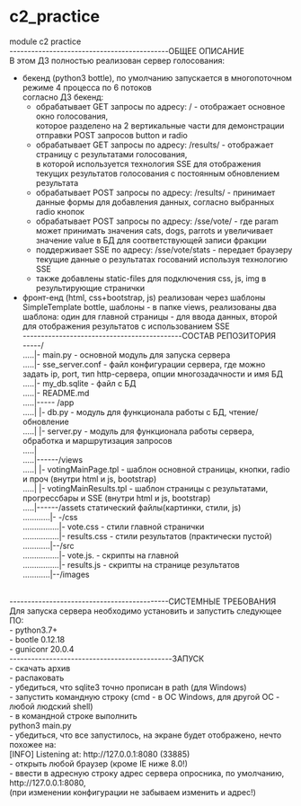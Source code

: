 # c2_practice
module c2 practice<br>
--------------------------------------------ОБЩЕЕ ОПИСАНИЕ<br>
В этом ДЗ полностью реализован сервер голосования:<br>
- бекенд (python3 bottle), по умолчанию запускается в многопоточном режиме 4 процесса по 6 потоков<br>
  согласно ДЗ бекенд:<br>
  - обрабатывает GET запросы по адресу: /    - отображает основное окно голосования,<br>
  которое разделено на 2 вертикальные части для демонстрации отправки POST запросов button и radio<br>
  - обрабатывает GET запросы по адресу: /results/   - отображает страницу с результатами голосования,<br>
  в которой используется технология SSE для отображения текущих результатов голосования с постоянным обновлением результата<br>
  - обрабатывает POST запросы по адресу: /results/  -  принимает данные формы для добавления данных, согласно выбранных radio
  кнопок<br>
  - обрабатывает POST запросы по адресу: /sse/vote/<param>   - где param может принимать значения cats, dogs, parrots и увеличивает значение value в БД для соответствующей записи фракции<br>
  - поддерживает SSE по адресу: /sse/vote/stats    - передает браузеру текущие данные о результатах госований используя технологию SSE<br>
  - также добавлены static-files для подключения css, js, img в результирующие странички<br>
- фронт-енд (html, css+bootstrap, js) реализован через шаблоны SimpleTemplate bottle, шаблоны - в папке views, реализованы два
шаблона: один для главной страницы - для ввода данных, второй для отображения результатов с использованием SSE<br>
--------------------------------------------СОСТАВ РЕПОЗИТОРИЯ<br>
-----/<br>
.....|- main.py - основной модуль для запуска сервера<br>
.....|- sse_server.conf - файл конфигурации сервера, где можно задать ip, port, тип http-сервера, опции многозадачности и имя БД<br>
.....|- my_db.sqlite - файл с БД<br>
.....|- README.md<br>
.....|----- /app<br>
.....|      |- db.py - модуль для функционала работы с БД, чтение/обновление<br>
.....|      |- server.py - модуль для функционала работы сервера, обработка и маршрутизация запросов<br>
.....|<br>
.....|------/views<br>
.....|      |- votingMainPage.tpl - шаблон основной страницы, кнопки, radio и проч (внутри html и js, bootstrap)<br>
.....|      |- votingMainResults.tpl - шаблон страницы с результатами, прогрессбары и SSE (внутри html и js, bootstrap)<br>
.....|------/assets статический файлы(картинки, стили, js)<br>
............|- -/css <br>
................|- vote.css     - стили главной странички<br>
................|- results.css  - стили результатов (практически пустой)<br>
............|--/src<br>
................|- vote.js.      - скрипты на главной<br>
................|- results.js    - скрипты на странице результатов<br>
............|--/images<br>
<br>
--------------------------------------------СИСТЕМНЫЕ ТРЕБОВАНИЯ<br>
Для запуска сервера необходимо установить и запустить следующее ПО:<br>
- python3.7+<br>
- bootle 0.12.18<br>
- guniconr 20.0.4<br>
---------------------------------------------ЗАПУСК<br>
- скачать архив<br>
- распаковать<br>
- убедиться, что sqlite3 точно прописан в path (для Windows)<br>
- запустить командную строку (cmd - в ОС Windows, для другой ОС - любой людский shell)<br>
- в командной строке выполнить<br>
python3 main.py<br>
- убедиться, что все запустилось, на экране будет отображено, нечто похожее на:<br>
[INFO] Listening at: http://127.0.0.1:8080 (33885)<br>
- открыть любой браузер (кроме IE ниже 8.0!)<br>
- ввести в адресную строку адрес сервера опросника, по умолчанию, http://127.0.0.1:8080,<br>
(при изменении конфигурации не забываем изменить и адрес!)<br>
